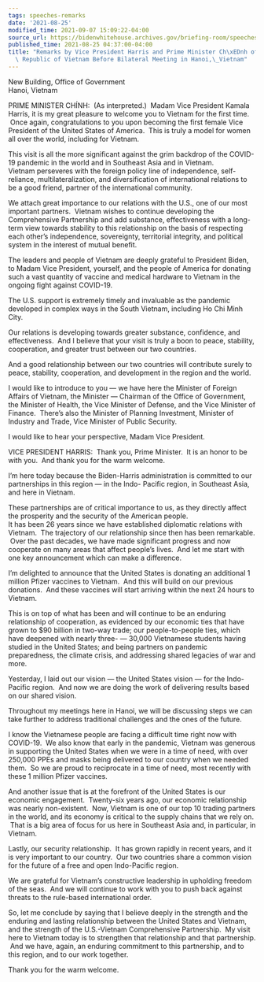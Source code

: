 ```yaml
---
tags: speeches-remarks
date: '2021-08-25'
modified_time: 2021-09-07 15:09:22-04:00
source_url: https://bidenwhitehouse.archives.gov/briefing-room/speeches-remarks/2021/08/25/remarks-by-vice-president-harris-and-prime-minister-chinh-of-the-socialist-republic-of-vietnam-before-bilateral-meeting-in-hanoi-vietnam/
published_time: 2021-08-25 04:37:00-04:00
title: "Remarks by Vice President Harris and Prime Minister Ch\xEDnh of the Socialist\
  \ Republic of Vietnam Before Bilateral Meeting in Hanoi,\_Vietnam"
---
```

 
New Building, Office of Government  
Hanoi, Vietnam

PRIME MINISTER CHÍNH:  (As interpreted.)  Madam Vice President Kamala
Harris, it is my great pleasure to welcome you to Vietnam for the first
time.  Once again, congratulations to you upon becoming the first female
Vice President of the United States of America.  This is truly a model
for women all over the world, including for Vietnam.   
  
This visit is all the more significant against the grim backdrop of the
COVID-19 pandemic in the world and in Southeast Asia and in Vietnam.    
Vietnam perseveres with the foreign policy line of independence,
self-reliance, multilateralization, and diversification of international
relations to be a good friend, partner of the international
community.   
  
We attach great importance to our relations with the U.S., one of our
most important partners.  Vietnam wishes to continue developing the
Comprehensive Partnership and add substance, effectiveness with a
long-term view towards stability to this relationship on the basis of
respecting each other’s independence, sovereignty, territorial
integrity, and political system in the interest of mutual benefit.   
  
The leaders and people of Vietnam are deeply grateful to President
Biden, to Madam Vice President, yourself, and the people of America for
donating such a vast quantity of vaccine and medical hardware to Vietnam
in the ongoing fight against COVID-19.   
  
The U.S. support is extremely timely and invaluable as the pandemic
developed in complex ways in the South Vietnam, including Ho Chi Minh
City.    
  
Our relations is developing towards greater substance, confidence, and
effectiveness.  And I believe that your visit is truly a boon to peace,
stability, cooperation, and greater trust between our two countries.   
  
And a good relationship between our two countries will contribute surely
to peace, stability, cooperation, and development in the region and the
world.   
  
I would like to introduce to you — we have here the Minister of Foreign
Affairs of Vietnam, the Minister — Chairman of the Office of Government,
the Minister of Health, the Vice Minister of Defense, and the Vice
Minister of Finance.  There’s also the Minister of Planning Investment,
Minister of Industry and Trade, Vice Minister of Public Security.   
  
I would like to hear your perspective, Madam Vice President.  
  
VICE PRESIDENT HARRIS:  Thank you, Prime Minister.  It is an honor to be
with you.  And thank you for the warm welcome.    
  
I’m here today because the Biden-Harris administration is committed to
our partnerships in this region — in the Indo- Pacific region, in
Southeast Asia, and here in Vietnam.   
  
These partnerships are of critical importance to us, as they directly
affect the prosperity and the security of the American people.   
It has been 26 years since we have established diplomatic relations with
Vietnam.  The trajectory of our relationship since then has been
remarkable.  Over the past decades, we have made significant progress
and now cooperate on many areas that affect people’s lives.  And let me
start with one key announcement which can make a difference.   
  
I’m delighted to announce that the United States is donating an
additional 1 million Pfizer vaccines to Vietnam.  And this will build on
our previous donations.  And these vaccines will start arriving within
the next 24 hours to Vietnam.    
  
This is on top of what has been and will continue to be an enduring
relationship of cooperation, as evidenced by our economic ties that have
grown to $90 billion in two-way trade; our people-to-people ties, which
have deepened with nearly three- — 30,000 Vietnamese students having
studied in the United States; and being partners on pandemic
preparedness, the climate crisis, and addressing shared legacies of war
and more.   
  
Yesterday, I laid out our vision — the United States vision — for the
Indo-Pacific region.  And now we are doing the work of delivering
results based on our shared vision.    
  
Throughout my meetings here in Hanoi, we will be discussing steps we can
take further to address traditional challenges and the ones of the
future.   
  
I know the Vietnamese people are facing a difficult time right now with
COVID-19.  We also know that early in the pandemic, Vietnam was generous
in supporting the United States when we were in a time of need, with
over 250,000 PPEs and masks being delivered to our country when we
needed them.  So we are proud to reciprocate in a time of need, most
recently with these 1 million Pfizer vaccines.   
  
And another issue that is at the forefront of the United States is our
economic engagement.  Twenty-six years ago, our economic relationship
was nearly non-existent.  Now, Vietnam is one of our top 10 trading
partners in the world, and its economy is critical to the supply chains
that we rely on.  That is a big area of focus for us here in Southeast
Asia and, in particular, in Vietnam.   
  
Lastly, our security relationship.  It has grown rapidly in recent
years, and it is very important to our country.  Our two countries share
a common vision for the future of a free and open Indo-Pacific region.  
  
We are grateful for Vietnam’s constructive leadership in upholding
freedom of the seas.  And we will continue to work with you to push back
against threats to the rule-based international order.   
  
So, let me conclude by saying that I believe deeply in the strength and
the enduring and lasting relationship between the United States and
Vietnam, and the strength of the U.S.-Vietnam Comprehensive Partnership.
 My visit here to Vietnam today is to strengthen that relationship and
that partnership.  And we have, again, an enduring commitment to this
partnership, and to this region, and to our work together.   
  
Thank you for the warm welcome. 

